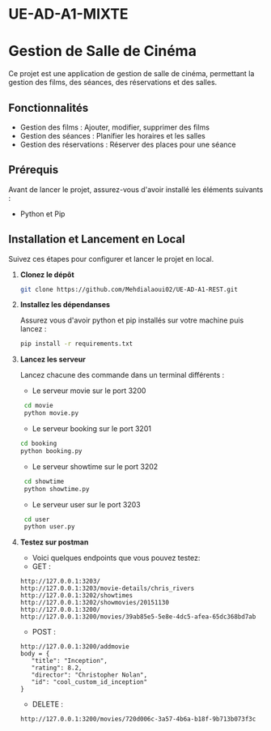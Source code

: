 # UE-AD-A1-MIXTE

# Gestion de Salle de Cinéma

Ce projet est une application de gestion de salle de cinéma, permettant la gestion des films, des séances, des réservations et des salles. 

## Fonctionnalités

- Gestion des films : Ajouter, modifier, supprimer des films
- Gestion des séances : Planifier les horaires et les salles
- Gestion des réservations : Réserver des places pour une séance

## Prérequis

Avant de lancer le projet, assurez-vous d'avoir installé les éléments suivants :

- Python et Pip

## Installation et Lancement en Local

Suivez ces étapes pour configurer et lancer le projet en local.

1. **Clonez le dépôt**

   ```bash
   git clone https://github.com/Mehdialaoui02/UE-AD-A1-REST.git
   ```

2. **Installez les dépendanses**

    Assurez vous d'avoir python et pip installés sur votre machine puis lancez :
    ```bash
   pip install -r requirements.txt
   ```
3. **Lancez les serveur**

    Lancez chacune des commande dans un terminal différents :
   - Le serveur movie sur le port 3200
   ```bash 
    cd movie
    python movie.py 
   ``` 
    - Le serveur booking sur le port 3201
    ```bash 
    cd booking
    python booking.py 
   ```
   - Le serveur showtime sur le port 3202
   ```bash 
    cd showtime
    python showtime.py 
   ``` 
   - Le serveur user sur le port 3203
   ```bash 
    cd user
    python user.py 
   ```
   
4. **Testez sur postman**
   - Voici quelques endpoints que vous pouvez testez:
   - GET :
   ```
   http://127.0.0.1:3203/
   http://127.0.0.1:3203/movie-details/chris_rivers
   http://127.0.0.1:3202/showtimes
   http://127.0.0.1:3202/showmovies/20151130
   http://127.0.0.1:3200/
   http://127.0.0.1:3200/movies/39ab85e5-5e8e-4dc5-afea-65dc368bd7ab
   ```
   - POST :
   ```
   http://127.0.0.1:3200/addmovie
   body = {
      "title": "Inception",
      "rating": 8.2,
      "director": "Christopher Nolan",
      "id": "cool_custom_id_inception"
   }
   ```
   - DELETE :
   ```
   http://127.0.0.1:3200/movies/720d006c-3a57-4b6a-b18f-9b713b073f3c
   ```
